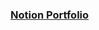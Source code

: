 ### [Notion Portfolio](https://lsh1045101.notion.site/Lim-So-Hyun-713c38cd2309491691e3e70d87b61cbb?pvs=4)
